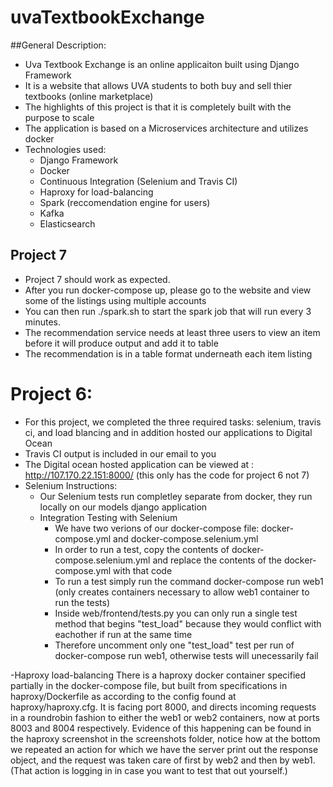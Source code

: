 # uvaTextbookExchange

##General Description:
- Uva Textbook Exchange is an online applicaiton built using Django Framework
- It is a website that allows UVA students to both buy and sell thier textbooks (online marketplace)
- The highlights of this project is that it is completely built with the purpose to scale
- The application is based on a Microservices architecture and utilizes docker 
- Technologies used:
  - Django Framework
  - Docker
  - Continuous Integration (Selenium and Travis CI)
  - Haproxy for load-balancing
  - Spark (reccomendation engine for users)
  - Kafka
  - Elasticsearch

## Project 7
- Project 7 should work as expected. 
- After you run docker-compose up, please go to the website and view some of the listings using multiple accounts
- You can then run ./spark.sh to start the spark job that will run every 3 minutes. 
- The recommendation service needs at least three users to view an item before it will produce output and add it to table
- The recommendation is in a table format underneath each item listing


# Project 6:
- For this project, we completed the three required tasks: selenium, travis ci, and load blancing and in addition hosted our applications to Digital Ocean
- Travis CI output is included in our email to you
- The Digital ocean hosted application can be viewed at : http://107.170.22.151:8000/ (this only has the code for project 6 not 7)
- Selenium Instructions:
  - Our Selenium tests run completley separate from docker, they run locally on our models django application
  - Integration Testing with Selenium
    - We have two verions of our docker-compose file: docker-compose.yml and docker-compose.selenium.yml
    - In order to run a test, copy the contents of docker-compose.selenium.yml and replace the contents of the docker-compose.yml with that code 
    - To run a test simply run the command docker-compose run web1 (only creates containers necessary to allow web1 container to run the tests)
    - Inside web/frontend/tests.py you can only run a single test method that begins "test_load" because they would conflict with eachother if run at the same time
    - Therefore uncomment only one "test_load" test per run of docker-compose run web1, otherwise tests will unecessarily fail

-Haproxy load-balancing
  There is a haproxy docker container specified partially in the docker-compose file, but built from specifications in haproxy/Dockerfile as according to the config found at haproxy/haproxy.cfg. 
  It is facing port 8000, and directs incoming requests in a roundrobin fashion to either the web1 or web2 containers, now at ports 8003 and 8004 respectively. Evidence of this happening can be found in the haproxy screenshot in the screenshots folder, notice how at the bottom we repeated an action for which we have the server print out the response object, and the request was taken care of first by web2 and then by web1. (That action is logging in in case you want to test that out yourself.)
